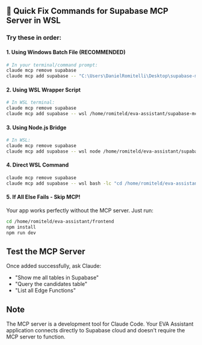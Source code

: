 ## 🚀 Quick Fix Commands for Supabase MCP Server in WSL

### Try these in order:

#### 1. Using Windows Batch File (RECOMMENDED)
```bash
# In your terminal/command prompt:
claude mcp remove supabase
claude mcp add supabase -- "C:\Users\DanielRomitelli\Desktop\supabase-mcp-wsl.bat"
```

#### 2. Using WSL Wrapper Script
```bash
# In WSL terminal:
claude mcp remove supabase
claude mcp add supabase -- wsl /home/romiteld/eva-assistant/supabase-mcp.sh
```

#### 3. Using Node.js Bridge
```bash
# In WSL:
claude mcp remove supabase
claude mcp add supabase -- wsl node /home/romiteld/eva-assistant/supabase-mcp-bridge.js
```

#### 4. Direct WSL Command
```bash
claude mcp remove supabase
claude mcp add supabase -- wsl bash -lc "cd /home/romiteld/eva-assistant && SUPABASE_URL='https://ztakznzshlvqobzbuewb.supabase.co' SUPABASE_SERVICE_ROLE_KEY='eyJhbGciOiJIUzI1NiIsInR5cCI6IkpXVCJ9.eyJpc3MiOiJzdXBhYmFzZSIsInJlZiI6Inp0YWt6bnpzaGx2cW9iemJ1ZXdiIiwicm9sZSI6InNlcnZpY2Vfcm9sZSIsImlhdCI6MTc1MjA3MTE4NywiZXhwIjoyMDY3NjQ3MTg3fQ.b9P2PzPy2qrPwSOAjAsdGdUoMWH7yn0BhuwBFKTNCik' npx -y @supabase/mcp-server-supabase@latest"
```

#### 5. If All Else Fails - Skip MCP!
Your app works perfectly without the MCP server. Just run:
```bash
cd /home/romiteld/eva-assistant/frontend
npm install
npm run dev
```

## Test the MCP Server
Once added successfully, ask Claude:
- "Show me all tables in Supabase"
- "Query the candidates table"
- "List all Edge Functions"

## Note
The MCP server is a development tool for Claude Code. Your EVA Assistant application connects directly to Supabase cloud and doesn't require the MCP server to function.
